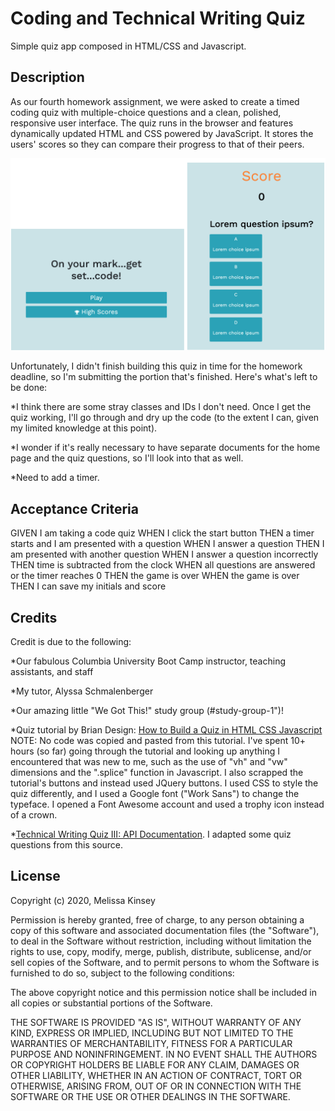 # Coding and Technical Writing Quiz

Simple quiz app composed in HTML/CSS and Javascript.

## Description

As our fourth homework assignment, we were asked to create a timed coding quiz with multiple-choice questions and a clean, polished, responsive user interface. The quiz runs in the browser and features dynamically updated HTML and CSS powered by JavaScript. It stores the users' scores so they can compare their progress to that of their peers.

![quiz-interface](/assets/quiz-interface.jpg)

Unfortunately, I didn't finish building this quiz in time for the homework deadline, so I'm submitting the portion that's finished. Here's what's left to be done:

\*I think there are some stray classes and IDs I don't need. Once I get the quiz working, I'll go through and dry up the code (to the extent I can, given my limited knowledge at this point).

\*I wonder if it's really necessary to have separate documents for the home page and the quiz questions, so I'll look into that as well.

\*Need to add a timer.

## Acceptance Criteria

GIVEN I am taking a code quiz
WHEN I click the start button
THEN a timer starts and I am presented with a question
WHEN I answer a question
THEN I am presented with another question
WHEN I answer a question incorrectly
THEN time is subtracted from the clock
WHEN all questions are answered or the timer reaches 0
THEN the game is over
WHEN the game is over
THEN I can save my initials and score

## Credits

Credit is due to the following:

\*Our fabulous Columbia University Boot Camp instructor, teaching assistants, and staff

\*My tutor, Alyssa Schmalenberger

\*Our amazing little "We Got This!" study group (#study-group-1")!

\*Quiz tutorial by Brian Design: [How to Build a Quiz in HTML CSS Javascript](https://www.youtube.com/watch?v=f4fB9Xg2JEY)
NOTE: No code was copied and pasted from this tutorial. I've spent 10+ hours (so far) going through the tutorial and looking up anything I encountered that was new to me, such as the use of "vh" and "vw" dimensions and the ".splice" function in Javascript. I also scrapped the tutorial's buttons and instead used JQuery buttons. I used CSS to style the quiz differently, and I used a Google font ("Work Sans") to change the typeface. I opened a Font Awesome account and used a trophy icon instead of a crown.

\*[Technical Writing Quiz III: API Documentation](https://idratherbewriting.com/blog/technical-writing-tests-for-screening-candidates/). I adapted some quiz questions from this source.

## License

Copyright (c) 2020, Melissa Kinsey

Permission is hereby granted, free of charge, to any person obtaining a copy
of this software and associated documentation files (the "Software"), to deal
in the Software without restriction, including without limitation the rights
to use, copy, modify, merge, publish, distribute, sublicense, and/or sell
copies of the Software, and to permit persons to whom the Software is
furnished to do so, subject to the following conditions:

The above copyright notice and this permission notice shall be included in all
copies or substantial portions of the Software.

THE SOFTWARE IS PROVIDED "AS IS", WITHOUT WARRANTY OF ANY KIND, EXPRESS OR
IMPLIED, INCLUDING BUT NOT LIMITED TO THE WARRANTIES OF MERCHANTABILITY,
FITNESS FOR A PARTICULAR PURPOSE AND NONINFRINGEMENT. IN NO EVENT SHALL THE
AUTHORS OR COPYRIGHT HOLDERS BE LIABLE FOR ANY CLAIM, DAMAGES OR OTHER
LIABILITY, WHETHER IN AN ACTION OF CONTRACT, TORT OR OTHERWISE, ARISING FROM,
OUT OF OR IN CONNECTION WITH THE SOFTWARE OR THE USE OR OTHER DEALINGS IN THE
SOFTWARE.
